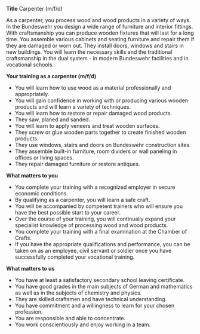 **Title**
Carpenter (m/f/d)

As a carpenter, you process wood and wood products in a variety of ways. In the Bundeswehr you design a wide range of furniture and interior fittings. With craftsmanship you can produce wooden fixtures that will last for a long time. You assemble various cabinets and seating furniture and repair them if they are damaged or worn out. They install doors, windows and stairs in new buildings. You will learn the necessary skills and the traditional craftsmanship in the dual system - in modern Bundeswehr facilities and in vocational schools.

**Your training as a carpenter (m/f/d)**

-	You will learn how to use wood as a material professionally and appropriately.
-	You will gain confidence in working with or producing various wooden products and will learn a variety of techniques.
-	You will learn how to restore or repair damaged wood products.
-	They saw, planed and sanded.
-	You will learn to apply veneers and treat wooden surfaces.
-	They screw or glue wooden parts together to create finished wooden products.
-	They use windows, stairs and doors on Bundeswehr construction sites.
-	They assemble built-in furniture, room dividers or wall paneling in offices or living spaces.
-	They repair damaged furniture or restore antiques.

**What matters to you**

-	You complete your training with a recognized employer in secure economic conditions.
-	By qualifying as a carpenter, you will learn a safe craft.
-	You will be accompanied by competent trainers who will ensure you have the best possible start to your career.
-	Over the course of your training, you will continually expand your specialist knowledge of processing wood and wood products.
-	You complete your training with a final examination at the Chamber of Crafts.
-	If you have the appropriate qualifications and performance, you can be taken on as an employee, civil servant or soldier once you have successfully completed your vocational training.

**What matters to us**

-	You have at least a satisfactory secondary school leaving certificate.
-	You have good grades in the main subjects of German and mathematics as well as in the subjects of chemistry and physics.
-	They are skilled craftsmen and have technical understanding.
-	You have commitment and a willingness to learn for your chosen profession.
-	You are responsible and able to concentrate.
-	You work conscientiously and enjoy working in a team.
